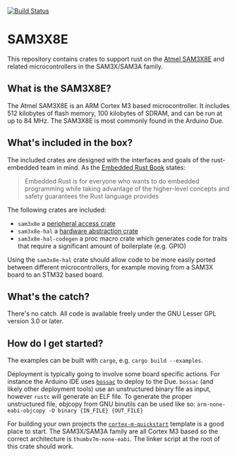 [![Build Status](https://travis-ci.org/inferiorhumanorgans/sam3x8e-rs.svg?branch=master)](https://travis-ci.org/inferiorhumanorgans/sam3x8e-rs)

SAM3X8E
===
This repository contains crates to support rust on the [Atmel SAM3X8E](https://www.microchip.com/wwwproducts/en/ATSAM3X8E) and related microcontrollers in the SAM3X/SAM3A family.

What is the SAM3X8E?
---

The Atmel SAM3X8E is an ARM Cortex M3 based microcontroller.  It includes 512 kilobytes of flash memory, 100 kilobytes of SDRAM, and can be run at up to 84 MHz.  The SAM3X8E is most commonly found in the Arduino Due.

What's included in the box?
---

The included crates are designed with the interfaces and goals of the rust-embedded team in mind.  As the [Embedded Rust Book](https://rust-embedded.github.io/book/) states:

> Embedded Rust is for everyone who wants to do embedded programming while taking advantage of the higher-level concepts and safety guarantees the Rust language provides


The following crates are included:

- `sam3x8e` a [peripheral access crate](https://rust-embedded.github.io/book/start/registers.html)
- `sam3x8e-hal` a [hardware abstraction crate](https://docs.rs/embedded-hal/0.2.3/embedded_hal/)
- `sam3x8e-hal-codegen` a proc macro crate which generates code for traits that require a significant amount of boilerplate (e.g. GPIO)

Using the `sam3x8e-hal` crate should allow code to be more easily ported between different microcontrollers, for example moving from a SAM3X board to an STM32 based board.

What's the catch?
---

There's no catch.  All code is available freely under the GNU Lesser GPL version 3.0 or later.

How do I get started?
---

The examples can be built with `cargo`, e.g. `cargo build --examples`.

Deployment is typically going to involve some board specific actions.  For instance the Arduino IDE uses [`bossac`](https://github.com/shumatech/BOSSA) to deploy to the Due.  `bossac` (and likely other deployment tools) use an unstructured binary file as input, however `rustc` will generate an ELF file.   To generate the proper unstructured file, objcopy from GNU binutils can be used like so: `arm-none-eabi-objcopy -O binary {IN_FILE} {OUT_FILE}`

For building your own projects the [`cortex-m-quickstart`](https://github.com/rust-embedded/cortex-m-quickstart) template is a good place to start.  The SAM3X/SAM3A family are all Cortex M3 based so the correct architecture is `thumbv7m-none-eabi`.  The linker script at the root of this crate should work.


